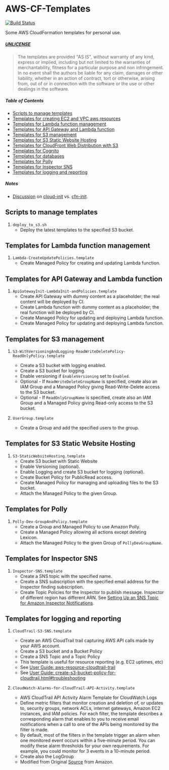 # AWS-CF-Templates

[![Build Status](https://travis-ci.org/kyhau/aws-cf-templates.svg?branch=master)](https://travis-ci.org/kyhau/aws-cf-templates)

Some AWS CloudFormation templates for personal use.

##### [UNLICENSE](LICENSE)

> The templates are provided "AS IS", without warranty of any kind, express or
implied, including but not limited to the warranties of merchantability,
fitness for a particular purpose and non infringement. In no event shall the
authors be liable for any claim, damages or other liability, whether in an
action of contract, tort or otherwise, arising from, out of or in connection
with the software or the use or other dealings in the software.

##### Table of Contents

- [Scripts to manage templates](#scripts-to-manage-templates)
- [Templates for creating EC2 and VPC aws resources](templates/EC2-VPC/README.md)
- [Templates for Lambda function management](#templates-for-lambda-function-management)
- [Templates for API Gateway and Lambda function](#templates-for-api-gateway-and-lambda-function)
- [Templates for S3 management](#templates-for-s3-management)
- [Templates for S3 Static Website Hosting](#templates-for-s3-static-website-hosting)
- [Templates for CloudFront Web Distribution with S3](templates/CloudFront-S3/README.md)
- [Templates for Cognito](templates/Cognito/README.md)
- [Templates for databases](#templates-for-databases)
- [Templates for Polly](#templates-for-polly)
- [Templates for Inspector SNS](#templates-for-inspector-sns)
- [Templates for logging and reporting](#templates-for-logging-and-reporting)

##### Notes

- [Discussion](http://serverfault.com/questions/462522/why-doesnt-the-aws-cloud-formation-install-the-packages-that-i-specify)
  on [cloud-init](http://cloudinit.readthedocs.org/) vs. 
  [cfn-init](http://docs.aws.amazon.com/AWSCloudFormation/latest/UserGuide/cfn-init.html).


## Scripts to manage templates

1. `deploy_to_s3.sh`
    - Deploy the latest templates to the specified S3 bucket.

## Templates for Lambda function management

1. `Lambda-CreateUpdatePolicies.template`
    - Create Managed Policy for creating and updating Lambda function.

## Templates for API Gateway and Lambda function

1. `ApiGatewayInit-LambdaInit-andPolicies.template`
    - Create API Gateway with dummy content as a placeholder; the real content will be deployed by CI.
    - Create Lambda function with dummy content as a placeholder; the real function will be deployed by CI.
    - Create Managed Policy for updating and deploying Lambda function.
    - Create Managed Policy for updating and deploying Lambda function.

## Templates for S3 management

1. `S3-WithVersioningAndLogging-ReadWriteDeletePolicy-ReadOnlyPolicy.template`
    - Create a S3 bucket with logging enabled.
    - Create a S3 bucket for logging.
    - Enable versioning if `EnableVersioning` set to `Enabled`.
    - Optional - If `ReadWriteDeleteGroupName` is specified, create also an IAM Group and a Managed Policy giving
      Read-Write-Delete access to the S3 bucket.
    - Optional - If `ReadOnlyGroupName` is specified, create also an IAM Group and a Managed Policy giving
      Read-only access to the S3 bucket.

1. `UserGroup.template`
    - Create a Group and add the specified users to the group.

## Templates for S3 Static Website Hosting

1. `S3-StaticWebsiteHosting.template`
    - Create S3 bucket with Static Website
    - Enable Versioning (optional).
    - Enable Logging and create S3 bucket for logging (optional).
    - Create Bucket Policy for PublicRead access.
    - Create Managed Policy for managing and uploading files to the S3 bucket.
    - Attach the Managed Policy to the given Group.

## Templates for Polly 

1. `Polly-Dev-GroupAndPolicy.template`
    - Create a Group and Managed Policy to use Amazon Polly.
    - Create a Managed Policy allowing all actions except deleting Lexicon.
    - Attach the Managed Policy to the given Group of `PollyDevGroupName`.

## Templates for Inspector SNS

1. `Inspector-SNS.template`
   - Create a SNS topic with the specified name.
   - Create a SNS subscription with the specified email address for the Inspector finding subscription.
   - Create Topic Policies for the Inspector to publish message. Inspector of different region has different ARN.
     See [Setting Up an SNS Topic for Amazon Inspector Notifications](https://docs.aws.amazon.com/inspector/latest/userguide/inspector_assessments.html#sns-topic).

## Templates for logging and reporting 

1. `CloudTrail-S3-SNS.template`
    - Create an AWS CloudTrail trail capturing AWS API calls made by your AWS account.
    - Create a S3 bucket and a Bucket Policy
    - Create a SNS Topic and a Topic Policy
    - This template is useful for resource reporting (e.g. EC2 uptimes, etc)
    - See [User Guide: aws-resource-cloudtrail-trail](http://docs.aws.amazon.com/AWSCloudFormation/latest/UserGuide/aws-resource-cloudtrail-trail.html)
    - See [User Guide: create-s3-bucket-policy-for-cloudtrail.html#troubleshooting](http://docs.aws.amazon.com/awscloudtrail/latest/userguide/create-s3-bucket-policy-for-cloudtrail.html#troubleshooting)

1. `CloudWatch-Alarms-for-CloudTrail-API-Activity.template`
    - AWS CloudTrail API Activity Alarm Template for CloudWatch Logs
    - Define metric filters that monitor creation and deletion of, or updates to, security groups, network ACLs, internet gateways, Amazon EC2 instances, and IAM policies. For each filter, the template describes a corresponding alarm that enables to you to receive email notifications when a call to one of the APIs being monitored by the filter is made.
    - By default, most of the filters in the template trigger an alarm when one monitored event occurs within a five-minute period. You can modify these alarm thresholds for your own requirements. For example, you could monitor for 3 events in a 10-minute period. 
    - Create also the LogGroup
    - Modified from Original [Source](https://s3-us-west-2.amazonaws.com/awscloudtrail/cloudwatch-alarms-for-cloudtrail-api-activity/CloudWatch_Alarms_for_CloudTrail_API_Activity.json) from Amazon.

